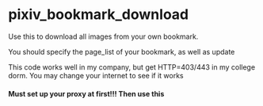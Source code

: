 # pixiv_bookmark_download
Use this to  download all images from your own bookmark. 

You should specify the page_list of your bookmark, as well as update

This code works well in my company, but get HTTP=403/443 in my college dorm.
You may change your internet to see if it works

#### Must set up your proxy at first!!! Then use this
